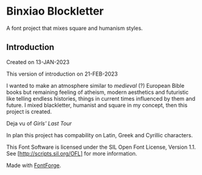 # Binxiao Blockletter

A font project that mixes square and humanism styles.

## Introduction

Created on 13-JAN-2023

This version of introduction on 21-FEB-2023

I wanted to make an atmosphere similar to *medieval* (?) European Bible books but remaining feeling of atheism, modern aesthetics and futuristic like telling endless histories, things in current times influenced by them and future. I mixed blackletter, humanist and square in my concept, then this project is created.



Deja vu of *Girls' Last Tour*

In plan this project has compability on Latin, Greek and Cyrillic characters.


This Font Software is licensed under the SIL Open Font License, Version 1.1. See [http://scripts.sil.org/OFL] for more information.


Made with [FontForge](https://github.com/fontforge/fontforge).
